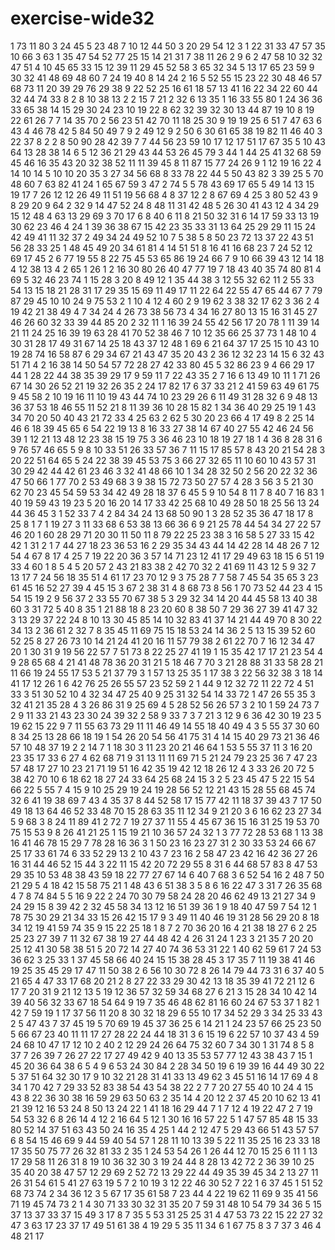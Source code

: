 # exercise-wide32
1
73
11
80
3
24
45
5
23
48
7
10
12
44
50
3
20
29
54
12
3
1
22
31
33
47
57
35
10
66
3
63
1
35
47
54
52
77
25
15
14
21
31
7
38
11
26
2
9
6
2
47
58
10
32
32
47
51
4
10
45
65
33
15
12
39
11
29
45
52
58
3
65
32
34
5
13
17
65
23
59
9
30
32
41
48
69
48
60
7
24
19
40
8
14
24
2
16
5
52
55
15
23
22
30
48
46
57
68
73
11
20
39
29
76
29
38
9
22
52
25
16
61
18
57
13
41
16
22
34
22
60
44
32
44
74
33
8
2
8
10
38
13
2
2
15
7
21
2
32
6
13
35
1
16
33
55
80
1
24
36
36
33
65
38
14
15
29
30
24
23
10
19
22
8
62
32
39
32
30
13
44
87
19
10
8
19
22
61
26
7
7
14
35
70
2
56
23
51
42
70
11
18
25
30
9
19
19
25
6
51
7
47
63
6
43
4
46
78
42
5
84
50
49
7
9
2
49
12
9
2
50
6
30
61
65
38
19
82
11
46
40
3
22
37
8
2
2
8
50
90
28
42
39
7
7
44
56
23
59
10
17
12
17
51
17
67
35
5
10
43
64
13
28
38
14
6
5
12
36
21
29
43
44
53
26
45
79
3
44
1
44
25
41
32
68
59
45
46
16
35
43
20
32
38
52
11
11
39
45
8
11
87
15
77
24
26
9
1
12
19
16
22
4
14
10
14
5
10
10
20
35
3
27
34
56
68
8
33
78
22
44
5
50
43
82
3
39
25
5
70
48
60
7
63
82
41
24
1
65
67
59
3
47
2
74
5
5
78
43
69
17
65
5
49
14
13
15
19
17
7
26
12
12
26
49
11
51
19
56
68
4
8
37
12
2
8
67
69
4
25
3
80
52
43
9
8
29
20
9
64
2
32
9
14
47
52
24
8
48
11
31
42
48
5
26
30
41
43
12
4
34
29
15
12
48
4
63
13
29
69
3
70
17
6
8
40
6
11
8
21
50
32
31
6
14
17
59
33
13
19
30
62
23
46
4
24
1
39
36
38
67
15
42
23
35
33
31
13
64
25
29
29
11
15
24
42
49
41
11
32
37
2
49
34
24
49
52
10
7
5
38
5
8
50
23
72
13
37
22
43
51
56
28
33
25
1
48
45
49
20
34
61
81
4
14
51
51
8
16
41
16
68
23
7
24
52
12
69
17
45
2
6
77
19
55
8
22
75
45
53
65
86
19
24
66
7
9
10
66
39
43
12
14
18
4
12
38
13
4
2
65
1
26
1
2
16
30
80
26
40
47
77
19
7
18
43
40
35
74
80
81
4
69
5
32
46
23
74
1
15
28
3
20
8
49
12
1
35
44
38
3
12
55
32
62
11
2
55
33
54
13
15
18
21
28
31
17
29
35
15
69
11
49
17
11
22
64
22
55
47
65
44
67
7
79
87
29
45
10
10
24
9
75
53
2
1
10
4
12
4
60
2
9
19
62
3
38
32
17
62
3
36
2
4
19
42
21
38
49
4
7
34
24
4
26
73
38
56
73
4
34
16
27
80
13
15
16
31
45
27
46
26
60
32
33
39
44
85
20
2
32
11
1
16
39
24
55
42
56
17
20
78
1
11
39
14
21
11
24
25
16
39
19
63
28
41
70
52
38
46
7
10
12
35
66
25
37
73
1
48
10
4
30
31
28
17
49
31
67
14
25
18
43
37
12
48
1
69
6
21
64
37
17
25
15
10
43
10
19
28
74
16
58
87
6
29
34
67
21
43
47
35
20
43
2
36
12
32
23
14
15
6
32
43
51
71
4
2
16
38
14
50
54
57
72
28
27
42
33
80
45
5
32
86
23
9
4
66
29
17
44
1
28
22
44
38
35
39
29
17
9
59
11
7
22
43
35
2
7
16
6
13
49
10
11
1
71
26
67
14
30
26
52
21
19
32
26
35
2
24
17
82
17
6
37
33
21
2
41
59
63
49
61
75
9
45
58
2
10
19
16
11
10
19
43
44
74
10
23
29
26
6
11
49
31
28
32
6
9
48
13
36
37
53
18
46
55
11
52
21
8
11
39
36
10
28
15
82
1
34
36
40
29
25
19
1
43
34
70
20
50
40
43
21
72
33
4
25
63
2
62
5
30
20
23
66
4
17
49
8
2
25
14
46
6
18
39
45
65
6
54
22
19
13
8
16
33
27
38
14
67
40
27
55
42
46
24
56
39
1
12
21
13
48
12
23
38
15
19
75
3
36
46
23
10
18
19
27
18
1
4
36
8
28
31
6
9
76
57
46
65
5
9
8
10
33
51
26
33
57
36
7
11
15
17
85
57
8
43
20
21
54
28
3
20
22
51
64
65
5
24
22
38
39
45
53
75
3
66
27
32
65
11
10
60
10
43
57
31
30
29
42
44
42
61
23
46
3
32
41
48
66
10
1
34
28
32
50
2
56
20
22
32
36
47
50
66
1
77
70
2
53
49
68
3
9
38
15
72
73
50
27
57
4
28
3
56
3
5
21
30
62
70
23
45
54
59
53
34
42
49
28
18
37
6
45
5
9
10
54
8
11
7
8
40
7
16
83
1
40
19
59
43
19
23
5
20
16
20
14
17
33
42
25
68
10
49
28
50
18
25
56
13
24
44
36
45
3
1
52
33
7
4
2
84
34
24
13
68
50
90
1
3
28
52
35
36
47
18
17
8
25
8
1
7
1
19
27
3
11
33
68
6
53
38
13
66
36
6
9
21
25
78
44
54
34
27
22
57
46
20
1
60
28
29
71
20
30
11
50
11
8
79
22
25
23
38
3
16
58
5
27
33
15
42
42
1
31
2
1
7
44
27
18
23
36
53
16
2
29
35
34
43
44
14
42
28
14
48
26
7
12
54
4
67
8
17
4
25
7
19
22
20
36
3
57
14
71
23
12
41
17
29
49
63
18
15
6
51
19
33
4
60
1
8
5
4
5
20
57
2
43
21
83
38
2
42
70
32
2
41
69
11
43
12
5
9
32
7
13
17
7
24
56
18
35
51
4
61
17
23
70
12
9
3
75
28
7
7
58
7
45
54
35
65
3
23
61
45
16
52
27
39
4
45
15
3
67
2
38
31
4
8
68
73
8
56
1
70
73
52
44
23
4
15
54
15
19
2
9
56
37
2
33
55
70
67
38
5
3
29
32
34
14
20
44
45
58
13
40
38
60
3
31
72
5
40
8
35
1
21
88
18
8
23
20
60
8
38
50
7
29
36
27
39
41
47
32
3
13
29
37
22
24
8
10
13
30
45
85
14
10
32
83
41
37
14
21
44
49
70
8
30
22
34
13
2
36
61
2
32
7
8
35
45
11
69
75
15
18
53
24
14
36
2
5
13
15
39
52
60
52
25
8
27
26
73
10
14
21
24
41
20
16
11
57
79
38
2
61
22
70
7
16
12
34
47
20
1
30
31
9
19
56
22
57
7
51
73
8
22
25
27
41
19
1
15
35
42
17
17
21
23
54
4
9
28
65
68
4
21
41
48
78
36
20
31
21
5
18
46
7
70
3
21
28
88
31
33
58
28
21
11
66
19
24
55
17
53
5
21
37
79
3
1
57
13
25
35
1
17
38
3
22
56
32
38
3
18
14
41
17
12
26
1
6
42
76
25
26
55
57
23
52
59
2
1
44
9
12
32
72
11
22
72
4
51
33
3
51
30
52
10
4
32
34
47
25
40
9
25
31
32
54
14
33
72
1
47
26
55
35
3
32
41
21
35
28
4
3
26
86
31
9
25
69
4
5
28
52
56
26
57
3
2
10
1
59
24
73
7
2
9
11
33
21
43
23
30
24
39
32
2
58
9
33
7
3
7
21
3
12
9
6
36
42
30
19
23
5
19
62
15
22
9
7
11
55
63
73
29
11
11
46
49
14
55
18
40
49
4
3
5
55
37
30
60
8
34
25
13
28
66
18
19
1
54
26
20
54
56
41
75
31
4
14
15
40
29
73
21
36
46
57
10
48
37
19
2
2
14
7
1
18
30
3
11
23
20
21
46
64
1
53
5
55
37
11
3
16
20
23
35
17
33
6
27
4
62
68
71
9
31
13
11
11
69
71
5
21
24
79
23
25
36
7
47
23
57
48
17
27
10
23
21
71
19
51
16
42
35
19
42
12
18
26
12
4
3
33
26
20
72
5
38
42
70
10
6
18
62
18
27
24
33
64
25
68
24
15
3
2
5
23
45
47
5
22
15
54
66
22
5
55
7
4
15
9
10
25
29
19
24
19
28
56
52
12
21
43
15
28
55
68
45
74
32
6
41
19
38
69
7
43
4
35
37
8
44
52
58
17
15
77
42
11
18
37
39
43
7
17
50
49
18
13
64
46
52
33
48
70
15
28
63
35
11
12
34
9
21
20
3
6
16
62
23
27
34
5
9
68
3
8
24
11
89
41
2
72
7
19
27
37
11
55
4
45
67
36
15
16
31
25
19
53
70
75
15
53
9
8
26
41
21
25
1
15
19
21
10
36
57
24
32
1
3
77
72
28
53
68
1
13
38
16
41
46
78
15
29
7
78
28
16
36
3
1
50
23
16
23
27
31
2
30
33
53
24
66
67
25
17
33
61
74
6
33
52
29
13
2
10
43
7
23
16
2
58
47
23
42
16
42
36
27
26
16
31
44
46
52
15
44
3
22
11
15
42
20
72
29
55
8
31
6
44
68
57
83
8
47
53
29
35
10
53
48
38
43
59
18
22
77
27
67
14
6
40
7
68
3
6
52
54
16
2
48
7
50
21
29
5
4
18
42
15
58
75
21
1
48
43
6
51
38
3
5
8
6
16
22
47
3
31
7
26
35
68
4
7
8
74
84
5
5
16
9
22
2
24
70
30
79
58
24
28
20
46
62
49
13
21
27
34
9
24
29
15
8
39
42
2
32
45
58
34
13
12
16
51
39
36
1
9
18
40
47
59
7
54
12
1
78
75
30
29
21
34
33
15
26
42
15
17
9
3
49
11
40
46
19
31
28
56
29
20
8
18
34
12
19
41
59
74
35
9
15
22
25
18
1
8
7
2
70
36
20
16
4
21
38
18
27
6
2
25
25
23
27
39
7
11
32
67
38
19
27
44
48
42
4
26
31
24
1
23
3
21
35
7
20
20
25
12
41
30
58
38
51
5
20
72
14
27
40
74
36
53
31
22
1
40
62
59
61
7
24
53
36
62
3
25
33
1
37
45
58
66
40
24
15
15
38
28
45
3
17
35
7
11
19
38
41
46
19
25
35
45
29
17
47
11
50
38
2
6
56
10
30
72
8
26
14
79
44
73
31
6
37
40
5
21
65
4
47
33
17
68
20
21
2
8
27
22
33
29
30
42
13
18
35
39
41
72
21
12
6
17
7
20
31
9
21
12
13
5
19
12
36
57
32
59
34
68
27
6
21
3
15
28
34
10
42
14
39
40
56
32
33
67
18
54
64
9
19
7
35
46
48
62
81
16
60
24
67
53
37
1
82
1
42
7
59
19
1
17
37
56
11
20
8
30
32
18
29
6
55
10
17
34
52
29
3
34
25
33
43
2
5
47
43
7
37
45
19
5
70
69
19
45
37
36
25
6
14
21
1
24
23
57
66
25
23
50
5
66
67
23
40
11
11
17
27
28
22
24
44
18
31
3
6
15
19
6
22
57
10
37
43
4
59
24
68
10
47
17
12
10
2
40
2
12
29
24
26
64
75
32
60
7
34
30
1
31
74
8
5
8
37
7
26
39
7
26
27
22
17
27
49
42
9
40
13
35
53
57
77
12
43
38
43
7
15
1
45
20
36
64
38
6
5
4
9
6
53
24
30
84
2
28
34
50
19
6
19
39
16
44
49
30
22
5
37
51
64
32
30
17
9
10
32
21
28
31
41
33
13
49
62
3
45
51
16
14
17
69
4
8
34
1
70
42
7
29
33
52
83
38
54
43
54
38
22
2
7
7
20
27
55
40
10
24
4
15
43
8
22
36
30
38
16
59
29
63
50
63
2
35
14
4
20
12
2
37
45
20
10
62
13
41
21
39
12
16
53
24
8
50
13
24
22
1
41
18
16
29
44
7
1
7
12
4
19
22
47
2
7
19
54
53
32
6
8
26
14
4
12
2
16
64
5
12
1
30
16
16
57
22
5
1
47
57
85
48
15
33
80
52
14
37
51
63
43
50
24
16
35
4
25
1
44
2
12
47
5
29
43
66
51
43
57
57
6
8
54
15
46
69
9
44
59
40
54
57
1
28
11
10
13
39
5
22
11
35
25
16
23
33
18
17
35
50
75
77
26
32
81
33
2
35
1
24
53
54
26
1
26
44
12
70
15
25
6
11
1
13
17
29
58
11
26
31
8
19
10
36
32
30
3
19
24
44
8
28
13
42
72
2
36
39
10
25
35
40
20
38
47
57
12
29
69
2
52
72
13
29
22
44
49
35
39
45
34
2
13
27
11
26
31
54
61
5
41
27
63
19
5
7
2
10
19
3
12
22
46
30
52
7
22
1
6
37
45
1
51
52
68
73
74
2
34
36
12
3
5
67
17
35
61
58
7
23
44
4
22
19
62
11
69
9
35
41
56
71
19
45
74
73
2
1
4
30
71
33
30
32
31
35
20
7
59
31
48
10
54
79
34
36
5
15
37
13
37
33
37
15
49
3
17
8
7
35
5
53
31
25
25
31
4
47
53
73
22
15
22
27
32
47
3
63
17
23
37
17
49
51
61
38
4
19
29
5
35
11
34
6
1
67
75
8
3
7
37
3
46
4
48
21
17
